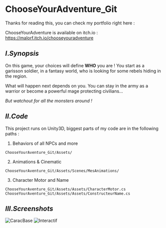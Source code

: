 # ChooseYourAdventure_Git

Thanks for reading this, you can check my portfolio right here :

ChooseYourAdventure is available on itch.io : https://malorf.itch.io/chooseyouradventure

## $I.Synopsis$

On this game, your choices will define **WHO** you are ! You start as a garisson soldier, in a fantasy world, who is looking for some rebels hiding in the region.

What will happen next depends on you. You can stay in the army as a warrior or become a powerful mage protecting civilians...

*But watchout for all the monsters around !*


## $II. Code$

This project runs on Unity3D, biggest parts of my code are in the following paths :

1. Behaviors of all NPCs and more

`ChooseYourAventure_Git/Assets/`

2. Animations & Cinematic

`ChooseYourAventure_Git/Assets/Scenes/MesAnimations/`

3. Character Motor and Name

`ChooseYourAventure_Git/Assets/Assets/CharacterMotor.cs`
`ChooseYourAventure_Git/Assets/Assets/ConstructeurName.cs`

## $III. Screenshots$

![CaracBase](https://user-images.githubusercontent.com/109592209/202416817-506a5bef-8bab-4d81-8964-df2763460646.png)
![Interactif](https://user-images.githubusercontent.com/109592209/202416888-55db534c-2e29-4f53-a527-0c219be87de4.png)
